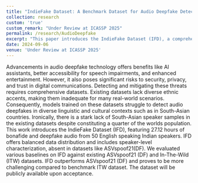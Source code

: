 ```yaml
---
title: "IndieFake Dataset: A Benchmark Dataset for Audio Deepfake Detection"
collection: research
custom: 'true'
custom_remark: "Under Review at ICASSP 2025"
permalink: /research/AudioDeepfake
excerpt: "This paper introduces the IndieFake Dataset (IFD), a comprehensive audio deepfake dataset featuring 27.12 hours of bonafide and deepfake audio from 50 Indian English speakers. Addressing the lack of South-Asian representation in existing datasets, IFD offers balanced data distribution and includes speaker-level characterization to enhance deepfake detection in diverse linguistic and cultural contexts."
date: 2024-09-06
venue: 'Under Review at ICASSP 2025'
---
```


<style>

/* Style the counter cards */
.card {
<!--   box-shadow: 0 4px 8px 0 rgba(0, 0, 0, 0.2); /* this adds the "card" effect */ -->
  padding: 16px;
<!--   text-align: center; -->
<!--   background-color: #f1f1f1; -->
}

a:link {
  text-decoration: none;
}
</style>

Advancements in audio deepfake technology offers benefits like AI assistants, better accessibility for speech impairments, and enhanced entertainment. However, it also poses significant risks to security, privacy, and trust in digital communications. Detecting and mitigating these threats requires comprehensive datasets. Existing datasets lack diverse ethnic accents, making them inadequate for many real-world scenarios. Consequently, models trained on these datasets struggle to detect audio deepfakes in diverse linguistic and cultural contexts such as in South-Asian countries. Ironically, there is a stark lack of South-Asian speaker samples in the existing datasets despite constituting a quarter of the worlds population. This work introduces the IndieFake Dataset (IFD), featuring 27.12 hours of bonafide and deepfake audio from 50 English speaking Indian speakers. IFD offers balanced data distribution and includes speaker-level characterization, absent in datasets like ASVspoof21(DF). We evaluated various baselines on IFD against existing ASVspoof21 (DF) and In-The-Wild (ITW) datasets. IFD outperforms ASVspoof21 (DF) and proves to be more challenging compared to benchmark ITW dataset. The dataset will be publicly available upon acceptance.  
